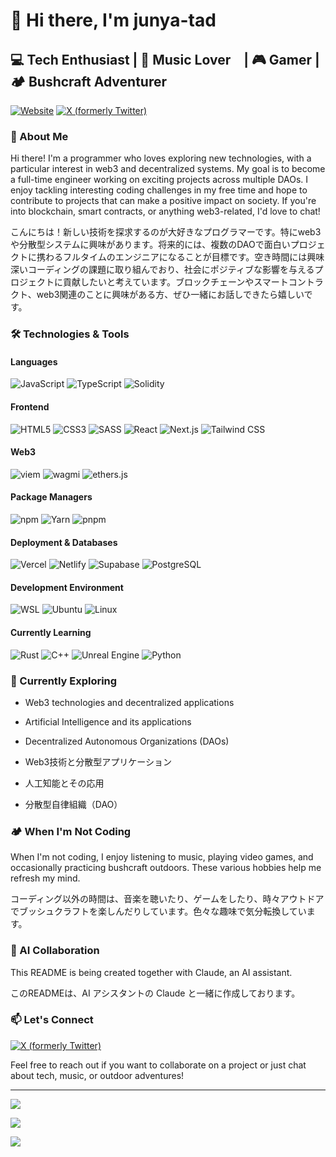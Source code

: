 # 👋 Hi there, I'm junya-tad

## 💻 Tech Enthusiast | 🎵 Music Lover　| 🎮 Gamer | 🏕️ Bushcraft Adventurer

[![Website](https://img.shields.io/badge/-Website-4285F4?style=flat-square&logo=google-chrome&logoColor=white)](https://junblog-dot.com/)
[![X (formerly Twitter)](https://img.shields.io/badge/-X-000000?style=flat-square&logo=x&logoColor=white)](https://twitter.com/junya_tad)

### 🚀 About Me

Hi there! I'm a programmer who loves exploring new technologies, with a particular interest in web3 and decentralized systems. My goal is to become a full-time engineer working on exciting projects across multiple DAOs. I enjoy tackling interesting coding challenges in my free time and hope to contribute to projects that can make a positive impact on society. If you're into blockchain, smart contracts, or anything web3-related, I'd love to chat!

こんにちは！新しい技術を探求するのが大好きなプログラマーです。特にweb3や分散型システムに興味があります。将来的には、複数のDAOで面白いプロジェクトに携わるフルタイムのエンジニアになることが目標です。空き時間には興味深いコーディングの課題に取り組んでおり、社会にポジティブな影響を与えるプロジェクトに貢献したいと考えています。ブロックチェーンやスマートコントラクト、web3関連のことに興味がある方、ぜひ一緒にお話しできたら嬉しいです。


### 🛠️ Technologies & Tools

#### Languages
![JavaScript](https://img.shields.io/badge/-JavaScript-F7DF1E?style=flat-square&logo=javascript&logoColor=black)
![TypeScript](https://img.shields.io/badge/-TypeScript-3178C6?style=flat-square&logo=typescript&logoColor=white)
![Solidity](https://img.shields.io/badge/-Solidity-363636?style=flat-square&logo=solidity&logoColor=white)

#### Frontend
![HTML5](https://img.shields.io/badge/-HTML5-E34F26?style=flat-square&logo=html5&logoColor=white)
![CSS3](https://img.shields.io/badge/-CSS3-1572B6?style=flat-square&logo=css3&logoColor=white)
![SASS](https://img.shields.io/badge/-SASS-CC6699?style=flat-square&logo=sass&logoColor=white)
![React](https://img.shields.io/badge/-React-61DAFB?style=flat-square&logo=react&logoColor=black)
![Next.js](https://img.shields.io/badge/-Next.js-000000?style=flat-square&logo=next.js&logoColor=white)
![Tailwind CSS](https://img.shields.io/badge/-Tailwind%20CSS-38B2AC?style=flat-square&logo=tailwind-css&logoColor=white)

#### Web3
![viem](https://img.shields.io/badge/-V%20viem-646CFF?style=flat-square&logoColor=white)
![wagmi](https://img.shields.io/badge/-W%20wagmi-21BF96?style=flat-square&logoColor=white)
![ethers.js](https://img.shields.io/badge/-ethers.js-3C3C3D?style=flat-square&logo=ethereum&logoColor=white)

#### Package Managers
![npm](https://img.shields.io/badge/-npm-CB3837?style=flat-square&logo=npm&logoColor=white)
![Yarn](https://img.shields.io/badge/-Yarn-2C8EBB?style=flat-square&logo=yarn&logoColor=white)
![pnpm](https://img.shields.io/badge/-pnpm-F69220?style=flat-square&logo=pnpm&logoColor=white)

#### Deployment & Databases
![Vercel](https://img.shields.io/badge/-Vercel-000000?style=flat-square&logo=vercel&logoColor=white)
![Netlify](https://img.shields.io/badge/-Netlify-00C7B7?style=flat-square&logo=netlify&logoColor=white)
![Supabase](https://img.shields.io/badge/-Supabase-3ECF8E?style=flat-square&logo=supabase&logoColor=white)
![PostgreSQL](https://img.shields.io/badge/-PostgreSQL-336791?style=flat-square&logo=postgresql&logoColor=white)

#### Development Environment
![WSL](https://img.shields.io/badge/-WSL-4D4D4D?style=flat-square&logo=windows&logoColor=white)
![Ubuntu](https://img.shields.io/badge/-Ubuntu-E95420?style=flat-square&logo=ubuntu&logoColor=white)
![Linux](https://img.shields.io/badge/-Linux-FCC624?style=flat-square&logo=linux&logoColor=black)

#### Currently Learning
![Rust](https://img.shields.io/badge/-Rust-000000?style=flat-square&logo=rust&logoColor=white)
![C++](https://img.shields.io/badge/-C++-00599C?style=flat-square&logo=c%2B%2B&logoColor=white)
![Unreal Engine](https://img.shields.io/badge/-Unreal%20Engine-313131?style=flat-square&logo=unreal-engine&logoColor=white)
![Python](https://img.shields.io/badge/-Python-3776AB?style=flat-square&logo=python&logoColor=white)

### 🌱 Currently Exploring

- Web3 technologies and decentralized applications
- Artificial Intelligence and its applications
- Decentralized Autonomous Organizations (DAOs)

- Web3技術と分散型アプリケーション
- 人工知能とその応用
- 分散型自律組織（DAO）

### 🏕️ When I'm Not Coding


When I'm not coding, I enjoy listening to music, playing video games, and occasionally practicing bushcraft outdoors. These various hobbies help me refresh my mind.

コーディング以外の時間は、音楽を聴いたり、ゲームをしたり、時々アウトドアでブッシュクラフトを楽しんだりしています。色々な趣味で気分転換しています。

### 🤖 AI Collaboration
This README is being created together with Claude, an AI assistant.

このREADMEは、AI アシスタントの Claude と一緒に作成しております。

### 📫 Let's Connect

[![X (formerly Twitter)](https://img.shields.io/badge/-X-000000?style=flat-square&logo=x&logoColor=white)](https://twitter.com/junya_tad)

Feel free to reach out if you want to collaborate on a project or just chat about tech, music, or outdoor adventures!

---

![](http://github-profile-summary-cards.vercel.app/api/cards/profile-details?username=junya-thinkactive-d&theme=radical)

![](https://github-readme-stats.vercel.app/api?username=junya-thinkactive-d&show_icons=true&theme=radical&count_private=true)

![](https://github-readme-stats.vercel.app/api/top-langs/?username=junya-thinkactive-d&layout=compact&theme=radical)

